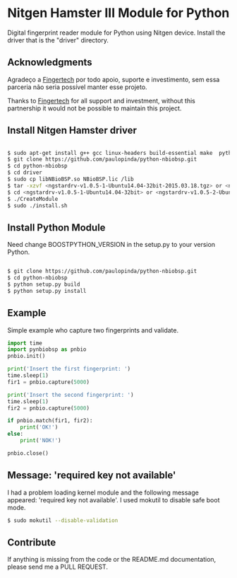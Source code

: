 # Nitgen Hamster III Module for Python

Digital fingerprint reader module for Python using Nitgen device.
Install the driver that is the "driver" directory.

## Acknowledgments

Agradeço a [Fingertech](http://www.fingertech.com.br) por todo apoio, suporte e investimento, 
sem essa parceria não seria possível manter esse projeto.
<br />

Thanks to [Fingertech](http://www.fingertech.com.br) for all support and investment,
without this partnership it would not be possible to maintain this project.


## Install Nitgen Hamster driver

```bash

$ sudo apt-get install g++ gcc linux-headers build-essential make  python-dev autotools-dev libicu-dev libbz2-dev libboost-all-dev libboost-python-dev 
$ git clone https://github.com/paulopinda/python-nbiobsp.git
$ cd python-nbiobsp
$ cd driver
$ sudo cp libNBioBSP.so NBioBSP.lic /lib
$ tar -xzvf <ngstardrv-v1.0.5-1-Ubuntu14.04-32bit-2015.03.18.tgz> or <ngstardrv-v1.0.5-2-Ubuntu14.04-64bit-2015.03.30.tgz>
$ cd <ngstardrv-v1.0.5-1-Ubuntu14.04-32bit> or <ngstardrv-v1.0.5-2-Ubuntu14.04-64bit>
$ ./CreateModule
$ sudo ./install.sh

```

## Install Python Module

Need change BOOSTPYTHON_VERSION in the setup.py to your version Python. 

```bash

$ git clone https://github.com/paulopinda/python-nbiobsp.git
$ cd python-nbiobsp
$ python setup.py build
$ python setup.py install

```

## Example

Simple example who capture two fingerprints and validate.

```python
import time
import pynbiobsp as pnbio
pnbio.init()

print('Insert the first fingerprint: ')
time.sleep(1)
fir1 = pnbio.capture(5000)

print('Insert the second fingerprint: ')
time.sleep(1)
fir2 = pnbio.capture(5000)

if pnbio.match(fir1, fir2):
    print('OK!')
else:
    print('NOK!')

pnbio.close()
```


## Message: 'required key not available'

I had a problem loading kernel module and the following message appeared: 
'required key not available'. I used mokutil to disable safe boot mode.

```bash
$ sudo mokutil --disable-validation
```


## Contribute

If anything is missing from the code or the README.md documentation, please send me a PULL REQUEST.